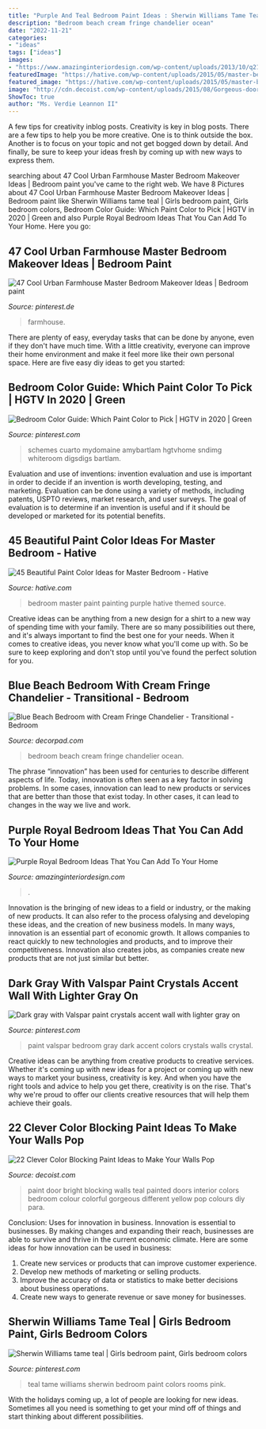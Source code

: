 ```yaml
---
title: "Purple And Teal Bedroom Paint Ideas : Sherwin Williams Tame Teal"
description: "Bedroom beach cream fringe chandelier ocean"
date: "2022-11-21"
categories:
- "ideas"
tags: ["ideas"]
images:
- "https://www.amazinginteriordesign.com/wp-content/uploads/2013/10/q21.jpg"
featuredImage: "https://hative.com/wp-content/uploads/2015/05/master-bedroom-painting/12-master-bedroom-painting-ideas.jpg"
featured_image: "https://hative.com/wp-content/uploads/2015/05/master-bedroom-painting/12-master-bedroom-painting-ideas.jpg"
image: "http://cdn.decoist.com/wp-content/uploads/2015/08/Gorgeous-door-color-blocking-with-teal-and-bright-green-paint.jpg"
ShowToc: true
author: "Ms. Verdie Leannon II"
---
```



A few tips for creativity inblog posts.
Creativity is key in blog posts. There are a few tips to help you be more creative. One is to think outside the box. Another is to focus on your topic and not get bogged down by detail. And finally, be sure to keep your ideas fresh by coming up with new ways to express them.

	

		
searching about 47 Cool Urban Farmhouse Master Bedroom Makeover Ideas | Bedroom paint you've came to the right web. We have 8 Pictures about 47 Cool Urban Farmhouse Master Bedroom Makeover Ideas | Bedroom paint like Sherwin Williams tame teal | Girls bedroom paint, Girls bedroom colors, Bedroom Color Guide: Which Paint Color to Pick | HGTV in 2020 | Green and also Purple Royal Bedroom Ideas That You Can Add To Your Home. Here you go:
		
    
## 47 Cool Urban Farmhouse Master Bedroom Makeover Ideas | Bedroom Paint

<img loading=lazy src="https://i.pinimg.com/736x/87/9f/fb/879ffbce1c9e8911519a7ca551c3f7a8.jpg" onerror="this.onerror=null;this.src='https://tse4.mm.bing.net/th?id=OIP.dP9tjARP_iAGpJEmAvJaTAHaKm&amp;pid=15.1';" alt="47 Cool Urban Farmhouse Master Bedroom Makeover Ideas | Bedroom paint">

_Source: pinterest.de_

>farmhouse. 

	

There are plenty of easy, everyday tasks that can be done by anyone, even if they don't have much time. With a little creativity, everyone can improve their home environment and make it feel more like their own personal space. Here are five easy diy ideas to get you started: 

    
## Bedroom Color Guide: Which Paint Color To Pick | HGTV In 2020 | Green

<img loading=lazy src="https://i.pinimg.com/736x/f3/e5/00/f3e500c0584b70d60f9d78f3201f6de6.jpg" onerror="this.onerror=null;this.src='https://tse4.mm.bing.net/th?id=OIP.IITodkHojwC0Hr3duPJOIgHaJ4&amp;pid=15.1';" alt="Bedroom Color Guide: Which Paint Color to Pick | HGTV in 2020 | Green">

_Source: pinterest.com_

>schemes cuarto mydomaine amybartlam hgtvhome sndimg whiteroom digsdigs bartlam. 

	

Evaluation and use of inventions:
invention evaluation and use is important in order to decide if an invention is worth developing, testing, and marketing. Evaluation can be done using a variety of methods, including patents, USPTO reviews, market research, and user surveys. The goal of evaluation is to determine if an invention is useful and if it should be developed or marketed for its potential benefits.

    
## 45 Beautiful Paint Color Ideas For Master Bedroom - Hative

<img loading=lazy src="https://hative.com/wp-content/uploads/2015/05/master-bedroom-painting/12-master-bedroom-painting-ideas.jpg" onerror="this.onerror=null;this.src='https://tse4.mm.bing.net/th?id=OIP.HhGKnuSoDk8ZEbXjy5wXZAHaLI&amp;pid=15.1';" alt="45 Beautiful Paint Color Ideas for Master Bedroom - Hative">

_Source: hative.com_

>bedroom master paint painting purple hative themed source. 

	

Creative ideas can be anything from a new design for a shirt to a new way of spending time with your family. There are so many possibilities out there, and it's always important to find the best one for your needs. When it comes to creative ideas, you never know what you'll come up with. So be sure to keep exploring and don't stop until you've found the perfect solution for you.

    
## Blue Beach Bedroom With Cream Fringe Chandelier - Transitional - Bedroom

<img loading=lazy src="https://cdn.decorpad.com/photos/2017/02/03/ocean-blue-bedroom-cream-dresser.jpg" onerror="this.onerror=null;this.src='https://tse2.mm.bing.net/th?id=OIP.jasuSIlC0h6sIfT47D7HoAHaK9&amp;pid=15.1';" alt="Blue Beach Bedroom with Cream Fringe Chandelier - Transitional - Bedroom">

_Source: decorpad.com_

>bedroom beach cream fringe chandelier ocean. 

	

The phrase “innovation” has been used for centuries to describe different aspects of life. Today, innovation is often seen as a key factor in solving problems. In some cases, innovation can lead to new products or services that are better than those that exist today. In other cases, it can lead to changes in the way we live and work.

    
## Purple Royal Bedroom Ideas That You Can Add To Your Home

<img loading=lazy src="https://www.amazinginteriordesign.com/wp-content/uploads/2013/10/q21.jpg" onerror="this.onerror=null;this.src='https://tse1.mm.bing.net/th?id=OIP.0Ryn7rS_ROuHQcdcdbKEsgHaLH&amp;pid=15.1';" alt="Purple Royal Bedroom Ideas That You Can Add To Your Home">

_Source: amazinginteriordesign.com_

>. 

	

Innovation is the bringing of new ideas to a field or industry, or the making of new products. It can also refer to the process ofalysing and developing these ideas, and the creation of new business models. In many ways, innovation is an essential part of economic growth. It allows companies to react quickly to new technologies and products, and to improve their competitiveness. Innovation also creates jobs, as companies create new products that are not just similar but better.

    
## Dark Gray With Valspar Paint Crystals Accent Wall With Lighter Gray On

<img loading=lazy src="https://i.pinimg.com/736x/4a/63/de/4a63de5fabab072bdd87c82275770a57--valspar-paint-paint-swatches.jpg" onerror="this.onerror=null;this.src='https://tse3.mm.bing.net/th?id=OIP.VIKxFRooQLQME7tkOP_K3wHaKW&amp;pid=15.1';" alt="Dark gray with Valspar paint crystals accent wall with lighter gray on">

_Source: pinterest.com_

>paint valspar bedroom gray dark accent colors crystals walls crystal. 

	

Creative ideas can be anything from creative products to creative services. Whether it's coming up with new ideas for a project or coming up with new ways to market your business, creativity is key. And when you have the right tools and advice to help you get there, creativity is on the rise. That's why we're proud to offer our clients creative resources that will help them achieve their goals.

    
## 22 Clever Color Blocking Paint Ideas To Make Your Walls Pop

<img loading=lazy src="http://cdn.decoist.com/wp-content/uploads/2015/08/Gorgeous-door-color-blocking-with-teal-and-bright-green-paint.jpg" onerror="this.onerror=null;this.src='https://tse2.mm.bing.net/th?id=OIP.syhV9l7oEpBbA7oli2ZNgQHaLA&amp;pid=15.1';" alt="22 Clever Color Blocking Paint Ideas to Make Your Walls Pop">

_Source: decoist.com_

>paint door bright blocking walls teal painted doors interior colors bedroom colour colorful gorgeous different yellow pop colours diy para. 

	

Conclusion: Uses for innovation in business.
Innovation is essential to businesses. By making changes and expanding their reach, businesses are able to survive and thrive in the current economic climate. Here are some ideas for how innovation can be used in business:
1. Create new services or products that can improve customer experience.
2. Develop new methods of marketing or selling products.
3. Improve the accuracy of data or statistics to make better decisions about business operations.
4. Create new ways to generate revenue or save money for businesses.

    
## Sherwin Williams Tame Teal | Girls Bedroom Paint, Girls Bedroom Colors

<img loading=lazy src="https://i.pinimg.com/736x/b1/75/8a/b1758a757c607d3167449e6abb707895.jpg" onerror="this.onerror=null;this.src='https://tse1.mm.bing.net/th?id=OIP.BikKvQw4QnnM3yje_uXOGwHaNK&amp;pid=15.1';" alt="Sherwin Williams tame teal | Girls bedroom paint, Girls bedroom colors">

_Source: pinterest.com_

>teal tame williams sherwin bedroom paint colors rooms pink. 

	

With the holidays coming up, a lot of people are looking for new ideas. Sometimes all you need is something to get your mind off of things and start thinking about different possibilities. 

